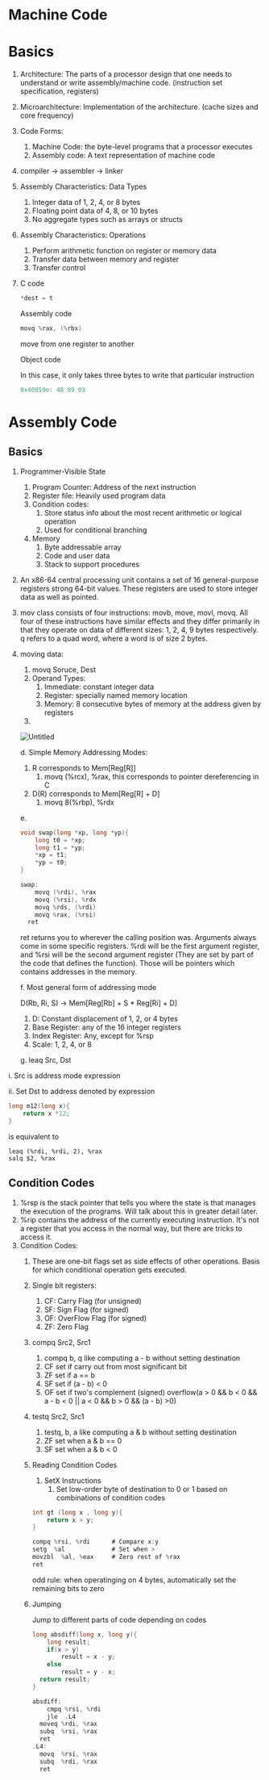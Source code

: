 # Machine Code

# Basics

1. Architecture: The parts of a processor design that one needs to understand or write assembly/machine code. (instruction set specification, registers)
2. Microarchitecture: Implementation of the architecture. (cache sizes and core frequency)
3. Code Forms:
    1. Machine Code: the byte-level programs that a processor executes
    2. Assembly code: A text representation of machine code
4. compiler → assembler → linker
5. Assembly Characteristics: Data Types
    1. Integer data of 1, 2, 4, or 8 bytes
    2. Floating point data of 4, 8, or 10 bytes
    3. No aggregate types such as arrays or structs
6. Assembly Characteristics: Operations
    1. Perform arithmetic function on register or memory data
    2. Transfer data between memory and register 
    3. Transfer control
7. C code
    
    ```c
    *dest = t
    ```
    
    Assembly code
    
    ```c
    movq %rax, (%rbx)
    ```
    
    move from one register to another
    
    Object code
    
    In this case, it only takes three bytes to write that particular instruction 
    
    ```c
    0x40059e: 48 89 03
    ```
    

# Assembly Code

## Basics

1. Programmer-Visible State
    1. Program Counter: Address of the next instruction
    2. Register file: Heavily used program data
    3. Condition codes:
        1. Store status info about the most recent arithmetic or logical operation
        2. Used for conditional branching
    4. Memory
        1. Byte addressable array
        2. Code and user data
        3. Stack to support procedures
2. An x86-64 central processing unit contains a set of 16 general-purpose registers strong 64-bit values. These registers are used to store integer data as well as pointed. 
3.  mov class consists of four instructions: movb, move, movl, movq. All four of these instructions have similar effects and they differ primarily in that they operate on data of different sizes: 1, 2, 4, 9 bytes respectively. q refers to a quad word, where a word is of size 2 bytes.
4. moving data:
    1. movq Soruce, Dest
    2. Operand Types:
        1. Immediate: constant integer data
        2. Register: specially named memory location
        3. Memory: 8 consecutive bytes of memory at the address given by registers
    3.  
    
    ![Untitled](Machine%20Code%20d33aa959013a46cf9a315855c6934b39/Untitled.png)
    
    d. Simple Memory Addressing Modes:
    
    1. R corresponds to Mem[Reg[R]]
        1. movq (%rcx), %rax, this corresponds to pointer dereferencing in C
    2. D(R) corresponds to Mem[Reg[R] + D]
        1. movq 8(%rbp), %rdx
    
    e. 
    
    ```c
    void swap(long *xp, long *yp){
    	long t0 = *xp;
    	long t1 = *yp;
    	*xp = t1;
    	*yp = t0;
    }
    
    swap:
    	movq (%rdi), %rax
    	movq (%rsi), %rdx
    	movq %rds, (%rdi)
    	movq %rax, (%rsi)
      ret
    ```
    
    ret returns you to wherever the calling position was. Arguments always come in some specific registers. %rdi will be the first argument register, and %rsi will be the second argument register (They are set by part of the code that defines the function). Those will be pointers which contains addresses in the memory.
    
    f. Most general form of addressing mode
    
    D(Rb, Ri, S) → Mem[Reg[Rb] + S * Reg[Ri] + D]
    
    1. D: Constant displacement of 1, 2, or 4 bytes
    2. Base Register: any of the 16 integer registers
    3. Index Register: Any, except for %rsp
    4. Scale: 1, 2, 4, or 8

     g. leaq Src, Dst

  i. Src is address mode expression

  ii. Set Dst to address denoted by expression

```c
long m12(long x){
    return x *12;
}
```

is equivalent to 

```
leaq (%rdi, %rdi, 2), %rax
salq $2, %rax
```

## Condition Codes

1. %rsp is the stack pointer that tells you where the state is that manages the execution of the programs. Will talk about this in greater detail later. 
2. %rip contains the address of the currently executing instruction. It's not a register that you access in the normal way, but there are tricks to access it. 
3. Condition Codes:
    1. These are one-bit flags set as side effects of other operations. Basis for which conditional operation gets executed.
    2. Single bit registers:
        1. CF: Carry Flag (for unsigned)
        2. SF: Sign Flag (for signed)
        3. OF: OverFlow Flag (for signed)
        4. ZF: Zero Flag
    3. compq Src2, Src1
        1. compq b, q like computing a - b without setting destination
        2. CF set if carry out from most significant bit
        3. ZF set if a == b
        4. SF set if (a - b) < 0
        5. OF set if two's complement (signed) overflow(a > 0 && b < 0 && a - b < 0 ||  a < 0 && b > 0 && (a - b) >0)
    4. testq Src2, Src1
        1. testq, b, a like computing a & b without setting destination
        2. ZF set when a & b == 0
        3. SF set when a & b < 0
    5. Reading Condition Codes
        1. SetX Instructions
            1. Set low-order byte of destination to 0 or 1 based on combinations of condition codes
        
        ```c
        int gt (long x , long y){
        	return x > y;
        }
        
        compq %rsi, %rdi      # Compare x:y
        setg  %al             # Set when >
        movzbl  %al, %eax     # Zero rest of %rax
        ret
        
        ```
        
        odd rule: when operatinging on 4 bytes, automatically set the remaining bits to zero
        
    6. Jumping
        
        Jump to different parts of code depending on codes
        
        ```c
        long absdiff(long x, long y){
        	long result;
        	if(x > y)
        		result = x - y;
        	else
        		result = y - x;
          return result;
        }
        
        absdiff:
        	cmpq %rsi, %rdi
        	jle  .L4
          moveq %rdi, %rax
          subq  %rsi, %rax
          ret
        .L4: 
          movq  %rsi, %rax
          subq  %rdi, %rax
          ret
        ```